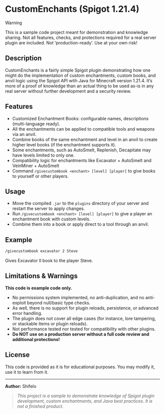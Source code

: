 # CustomEnchants (Spigot 1.21.4)

> [!WARNING]
>This is a sample code project meant for demonstration and knowledge sharing. Not all features, checks, and protections required for a real server plugin are included. Not ‘production-ready’. Use at your own risk!

## Description

CustomEnchants is a fairly simple Spigot plugin demonstrating how one might do the implementation of custom enchantments, custom books, and anvil logic using the Spigot API with Java for Minecraft version 1.21.4. It’s more of a proof of knowledge than an actual thing to be used as-is in any real server without further development and a security review.


## Features
- Customized Enchantment Books: configurable names, descriptions (multi-language ready).
- All the enchantments can be applied to compatible tools and weapons via an anvil.
- Combine books of the same enchantment and level in an anvil to create higher level books (if the enchantment supports it).
- Some enchantments, such as AutoSmelt, Replenish, Decapitate may have levels limited to only one.
- Compatibility logic for enchantments like Excavator + AutoSmelt and VeinMiner + AutoSmelt
- Command `/givecustombook <enchant> [level] [player]` to give books to yourself or other players.

## Usage
- Move the compiled `.jar` to the `plugins` directory of your server and restart the server to apply changes.
- Run `/givecustombook <enchant> [level] [player]` to give a player an enchantment book with custom levels.
- Combine them into a book or apply direct to a tool through an anvil.

## Example
```bash
/givecustombook excavator 2 Steve
```
Gives Excavator II book to the player Steve.


## Limitations & Warnings
**This code is example code only.**
- No permissions system implemented, no anti-duplication, and no anti-exploit beyond null/basic type checks.
- As well, there is no support for plugin reloads, persistence, or advanced error handling.
- The plugin does not cover all edge cases (for instance, lore tampering, or stackable items or plugin reloads).
- Not performance tested nor tested for compatibility with other plugins.
- **Do NOT use on a production server without a full code review and additional protections!**

## License
This code is provided as it is for educational purposes. You may modify it, use it to learn from it.


---

**Author:** Shifelo

> _This project is a sample to demonstrate knowledge of Spigot plugin development, custom enchantments, and Java best practices. It is not a finished product._
